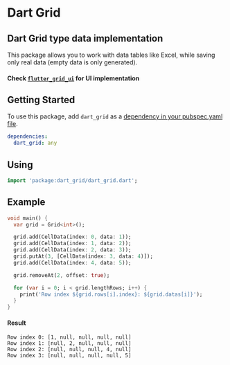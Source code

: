 Dart Grid
===============

## Dart Grid type data implementation

This package allows you to work with data tables like Excel, while saving only real data (empty data is only generated).

#### Check [`flutter_grid_ui`](https://pub.dev/packages/flutter_grid_ui) for UI implementation

## Getting Started

To use this package, add `dart_grid` as a [dependency in your pubspec.yaml file](https://flutter.io/platform-plugins/).

```yaml
dependencies:
  dart_grid: any
```

## Using

```dart
import 'package:dart_grid/dart_grid.dart';
```

## Example

```dart
void main() {
  var grid = Grid<int>();

  grid.add(CellData(index: 0, data: 1));
  grid.add(CellData(index: 1, data: 2));
  grid.add(CellData(index: 2, data: 3));
  grid.putAt(3, [CellData(index: 3, data: 4)]);
  grid.add(CellData(index: 4, data: 5));

  grid.removeAt(2, offset: true);

  for (var i = 0; i < grid.lengthRows; i++) {
    print('Row index ${grid.rows[i].index}: ${grid.datas[i]}');
  }
}
```

#### Result

```text
Row index 0: [1, null, null, null, null]
Row index 1: [null, 2, null, null, null]
Row index 2: [null, null, null, 4, null]
Row index 3: [null, null, null, null, 5]
```